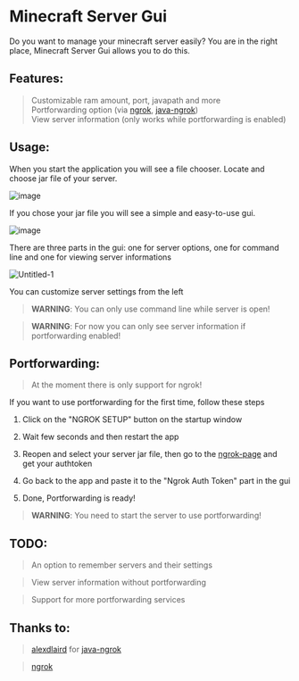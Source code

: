 # Minecraft Server Gui

Do you want to manage your minecraft server easily? You are in the right place, Minecraft Server Gui allows you to do this.

## **Features:**                
  >Customizable ram amount, port, javapath and more                 
  >Portforwarding option (via [ngrok](https://ngrok.com/), [java-ngrok](https://github.com/alexdlaird/java-ngrok))                   
  >View server information (only works while portforwarding is enabled)
  
## **Usage:**
When you start the application you will see a file chooser. Locate and choose jar file of your server.

  ![image](https://user-images.githubusercontent.com/85027678/210397651-0f9af1b3-961e-496a-9ae3-7c9e4886bfda.png)

If you chose your jar file you will see a simple and easy-to-use gui.

![image](https://user-images.githubusercontent.com/85027678/210393846-361f14b8-e8d0-49c3-9e47-9ed25a66fe42.png)

There are three parts in the gui: one for server options, one for command line and one for viewing server informations

![Untitled-1](https://user-images.githubusercontent.com/85027678/210394831-fbf17e71-13c6-4fd6-98ca-bc34db052a25.png)

You can customize server settings from the left

> **WARNING**: You can only use command line while server is open!

> **WARNING**: For now you can only see server information if portforwarding enabled!

## **Portforwarding:**
> At the moment there is only support for ngrok!

If you want to use portforwarding for the first time, follow these steps
1) Click on the "NGROK SETUP" button on the startup window

2) Wait few seconds and then restart the app

3) Reopen and select your server jar file, then go to the [ngrok-page](https://dashboard.ngrok.com/get-started/your-authtoken) and get your authtoken

4) Go back to the app and paste it to the "Ngrok Auth Token" part in the gui

5) Done, Portforwarding is ready!

> **WARNING**: You need to start the server to use portforwarding!
                      
## **TODO:**                            
  > An option to remember servers and their settings
  
  > View server information without portforwarding
  
  > Support for more portforwarding services
  
 ## Thanks to:                  
 >[alexdlaird](https://github.com/alexdlaird) for [java-ngrok](https://github.com/alexdlaird/java-ngrok)  
 
 >[ngrok](https://ngrok.com/)
